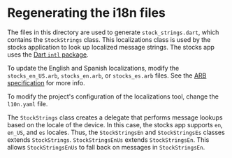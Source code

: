 # Regenerating the i18n files

The files in this directory are used to generate `stock_strings.dart`,
which contains the `StockStrings` class. This localizations class is
used by the stocks application to look up localized message strings.
The stocks app uses the [Dart `intl` package](https://github.com/dart-lang/intl).

To update the English and Spanish localizations, modify the
`stocks_en_US.arb`, `stocks_en.arb`, or `stocks_es.arb` files. See the
[ARB specification](https://github.com/google/app-resource-bundle/wiki/ApplicationResourceBundleSpecification)
for more info.

To modify the project's configuration of the localizations tool,
change the `l10n.yaml` file.

The `StockStrings` class creates a delegate that performs message lookups
based on the locale of the device. In this case, the stocks app supports
`en`, `en_US`, and `es` locales. Thus, the `StockStringsEn` and
`StockStringsEs` classes extends `StockStrings`. `StockStringsEnUs` extends
`StockStringsEn`. This allows `StockStringsEnUs` to fall back on messages
in `StockStringsEn`.
